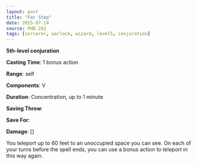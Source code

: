 ```yaml
---
layout: post
title: "Far Step"
date: 2015-07-14
source: PHB.242
tags: [sorcerer, warlock, wizard, level5, conjuration]
---
```


**5th-level conjuration**

**Casting Time**: 1 bonus action

**Range**: self

**Components**: V

**Duration**: Concentration, up to 1 minute

**Saving Throw**: 

**Save For**: 

**Damage**: []

You teleport up to 60 feet to an unoccupied space you can see. On each of your turns before the spell ends, you can use a bonus action to teleport in this way again.